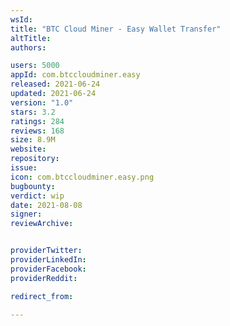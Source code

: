 ```yaml
---
wsId: 
title: "BTC Cloud Miner - Easy Wallet Transfer"
altTitle: 
authors:

users: 5000
appId: com.btccloudminer.easy
released: 2021-06-24
updated: 2021-06-24
version: "1.0"
stars: 3.2
ratings: 284
reviews: 168
size: 8.9M
website: 
repository: 
issue: 
icon: com.btccloudminer.easy.png
bugbounty: 
verdict: wip
date: 2021-08-08
signer: 
reviewArchive:


providerTwitter: 
providerLinkedIn: 
providerFacebook: 
providerReddit: 

redirect_from:

---
```



